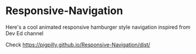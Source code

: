 # Responsive-Navigation

Here's a cool animated responsive hamburger style navigation inspired from Dev Ed channel

Check https://pigpilly.github.io/Responsive-Navigation/dist/
